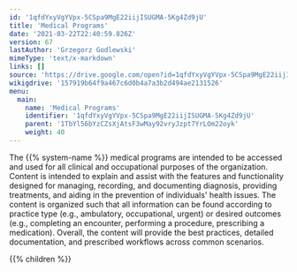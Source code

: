 ```yaml
---
id: '1qfdYxyVgYVpx-5CSpa9MgE22iijISUGMA-5Kg4Zd9jU'
title: 'Medical Programs'
date: '2021-03-22T22:40:59.826Z'
version: 67
lastAuthor: 'Grzegorz Godlewski'
mimeType: 'text/x-markdown'
links: []
source: 'https://drive.google.com/open?id=1qfdYxyVgYVpx-5CSpa9MgE22iijISUGMA-5Kg4Zd9jU'
wikigdrive: '157919b64f9a467c6d0b4a7a3b2d494ae2131526'
menu:
  main:
    name: 'Medical Programs'
    identifier: '1qfdYxyVgYVpx-5CSpa9MgE22iijISUGMA-5Kg4Zd9jU'
    parent: '1TbYl56bYzCZsXjAtsF3wMay92vryJzpt7YrLOm22oyk'
    weight: 40
---
```





The {{% system-name %}} medical programs are intended to be accessed and used for all clinical and occupational purposes of the organization. Content is intended to explain and assist with the features and functionality designed for managing, recording, and documenting diagnosis, providing treatments, and aiding in the prevention of individuals' health issues. The content is organized such that all information can be found according to practice type (e.g., ambulatory, occupational, urgent) or desired outcomes (e.g., completing an encounter, performing a procedure, prescribing a medication). Overall, the content will provide the best practices, detailed documentation, and prescribed workflows across common scenarios.



{{% children %}}





